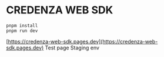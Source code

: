 # CREDENZA WEB SDK

```
pnpm install
pnpm run dev
```

[https://credenza-web-sdk.pages.dev](https://credenza-web-sdk.pages.dev)
Test page Staging env
